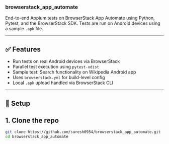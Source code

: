### browserstack_app_automate

End-to-end Appium tests on BrowserStack App Automate using Python, Pytest, and the BrowserStack SDK. Tests are run on Android devices using a sample `.apk` file.

---

## ✅ Features

- Run tests on real Android devices via BrowserStack
- Parallel test execution using `pytest-xdist`
- Sample test: Search functionality on Wikipedia Android app
- Uses `browserstack.yml` for build-level config
- Local `.apk` upload handled via BrowserStack CLI

---

## 🔧 Setup

## 1. Clone the repo
```bash
git clone https://github.com/suresh0954/browserstack_app_automate.git
cd browserstack_app_automate
```

